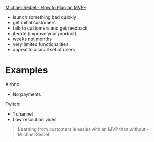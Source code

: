 [Michael Seibel - How to Plan an MVP~](https://www.youtube.com/watch?v=1hHMwLxN6EM&ab_channel=YCombinator)

- launch something bad quickly
- get initial customers
- talk to customers and get feedback
- iterate (improve your product)
- weeks not months
- very limited functionalities
- appeal to a small set of users

# Examples

Airbnb:

- No payments

Twitch:

- 1 channel
- Low resolution vides

> Learning from customers is easier with an MVP than without - Michael Seibel
